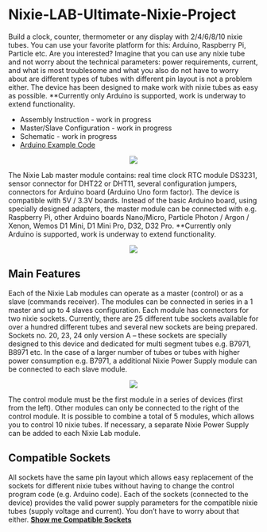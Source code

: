 # Nixie-LAB-Ultimate-Nixie-Project

Build a clock, counter, thermometer or any display with 2/4/6/8/10 nixie tubes.
You can use your favorite platform for this: Arduino, Raspberry Pi, Particle etc. Are you interested?
Imagine that you can use any nixie tube and not worry about the technical parameters: power requirements, current, and what is most troublesome and what you also do not have to worry about are different types of tubes with different pin layout is not a problem either. The device has been designed to make work with nixie tubes as easy as possible.
**Currently only Arduino is supported, work is underway to extend functionality.

* Assembly Instruction - work in progress
* Master/Slave Configuration - work in progress
* Schematic - work in progress
* <a href="https://github.com/marcinsaj/Nixie-LAB-Ultimate-Nixie-Project/tree/master/examples/Arduino">Arduino Example Code</a>

<p align="center"><img src="https://github.com/marcinsaj/Nixie-LAB-Ultimate-Nixie-Project/blob/master/extras/nixie-lab-project-cover.jpg"></p>

The Nixie Lab master module contains: real time clock RTC module DS3231, sensor connector for DHT22 or DHT11, several configuration jumpers, connectors for Arduino board (Arduino Uno form factor). The device is compatible with  5V / 3.3V boards. Instead of the basic Arduino board, using specially designed adapters, the master module can be connected with e.g. Raspberry Pi, other Arduino boards Nano/Micro, Particle Photon / Argon / Xenon, Wemos D1 Mini, D1 Mini Pro, D32, D32 Pro. **Currently only Arduino is supported, work is underway to extend functionality.

<p align="center"><img src="https://github.com/marcinsaj/Nixie-LAB-Ultimate-Nixie-Project/blob/master/extras/nixie-lab-diagram.jpg"></p>

## Main Features
Each of the Nixie Lab modules can operate as a master (control) or as a slave (commands receiver). The modules can be connected in series in a 1 master and up to 4 slaves configuration. Each module has connectors for two nixie sockets. Currently, there are 25 different tube sockets available for over a hundred different tubes and several new sockets are being prepared. Sockets no. 20, 23, 24 only version A – these sockets are specially designed to this device and dedicated for multi segment tubes e.g. B7971, B8971 etc. In the case of a larger number of tubes or tubes with higher power consumption e.g. B7971, a additional Nixie Power Supply module can be connected to each slave module.

<p align="center"><img src="https://github.com/marcinsaj/Nixie-LAB-Ultimate-Nixie-Project/blob/master/extras/nixie-lab-master-slave.png"></p>

The control module must be the first module in a series of devices (first from the left). Other modules can only be connected to the right of the control module. It is possible to combine a total of 5 modules, which allows you to control 10 nixie tubes. If necessary, a separate Nixie Power Supply can be added to each Nixie Lab module.

## Compatible Sockets
All sockets have the same pin layout which allows easy replacement of the sockets for different nixie tubes without having to change the control program code (e.g. Arduino code). Each of the sockets (connected to the device) provides the valid power supply parameters for the compatible nixie tubes (supply voltage and current). You don’t have to worry about that either.
**<a href="https://github.com/marcinsaj/Nixie-Tube-Sockets">Show me Compatible Sockets</a>**

